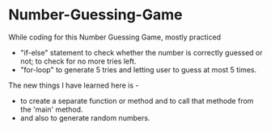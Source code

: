 # Number-Guessing-Game

While coding for this Number Guessing Game, mostly practiced 
- "if-else" statement to check whether the number is correctly guessed or not; to check for no more tries left.
- "for-loop" to generate 5 tries and letting user to guess at most 5 times.

The new things I have learned here is - 
- to create a separate function or method and to call that methode from the 'main' method.
- and also to generate random numbers.
